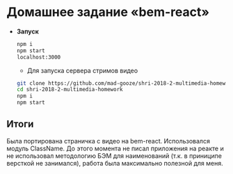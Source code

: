 # Домашнее задание «bem-react»

* **Запуск**
    ```sh
    npm i
    npm start
    localhost:3000
    ```
    * Для запуска сервера стримов видео
    ```sh
    git clone https://github.com/mad-gooze/shri-2018-2-multimedia-homework.git
    cd shri-2018-2-multimedia-homework
    npm i
    npm start
    ```
## Итоги
Была портирована страничка с видео на bem-react. Использовался модуль ClassName. До этого момента не писал приложения на реакте и не использовал методологию БЭМ для наименований (т.к. в приниципе версткой не занимался), работа была максимально полезной для меня.